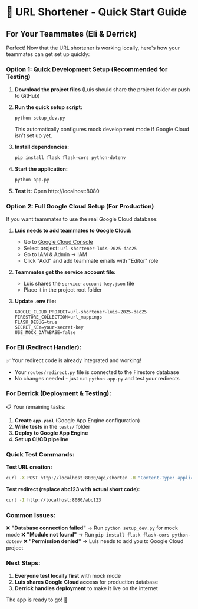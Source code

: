 # 🚀 URL Shortener - Quick Start Guide

## For Your Teammates (Eli & Derrick)

Perfect! Now that the URL shortener is working locally, here's how your teammates can get set up quickly:

### Option 1: Quick Development Setup (Recommended for Testing)

1. **Download the project files** (Luis should share the project folder or push to GitHub)

2. **Run the quick setup script:**
   ```bash
   python setup_dev.py
   ```
   This automatically configures mock development mode if Google Cloud isn't set up yet.

3. **Install dependencies:**
   ```bash
   pip install flask flask-cors python-dotenv
   ```

4. **Start the application:**
   ```bash
   python app.py
   ```

5. **Test it:** Open http://localhost:8080

### Option 2: Full Google Cloud Setup (For Production)

If you want teammates to use the real Google Cloud database:

1. **Luis needs to add teammates to Google Cloud:**
   - Go to [Google Cloud Console](https://console.cloud.google.com)
   - Select project: `url-shortener-luis-2025-dac25`
   - Go to IAM & Admin → IAM
   - Click "Add" and add teammate emails with "Editor" role

2. **Teammates get the service account file:**
   - Luis shares the `service-account-key.json` file
   - Place it in the project root folder

3. **Update .env file:**
   ```
   GOOGLE_CLOUD_PROJECT=url-shortener-luis-2025-dac25
   FIRESTORE_COLLECTION=url_mappings
   FLASK_DEBUG=true
   SECRET_KEY=your-secret-key
   USE_MOCK_DATABASE=false
   ```

### For Eli (Redirect Handler):
✅ Your redirect code is already integrated and working!
- Your `routes/redirect.py` file is connected to the Firestore database
- No changes needed - just run `python app.py` and test your redirects

### For Derrick (Deployment & Testing):
📋 Your remaining tasks:
1. **Create `app.yaml`** (Google App Engine configuration)
2. **Write tests** in the `tests/` folder
3. **Deploy to Google App Engine**
4. **Set up CI/CD pipeline**

### Quick Test Commands:

**Test URL creation:**
```bash
curl -X POST http://localhost:8080/api/shorten -H "Content-Type: application/json" -d "{\"url\":\"https://google.com\"}"
```

**Test redirect (replace abc123 with actual short code):**
```bash
curl -I http://localhost:8080/abc123
```

### Common Issues:

❌ **"Database connection failed"** → Run `python setup_dev.py` for mock mode
❌ **"Module not found"** → Run `pip install flask flask-cors python-dotenv`
❌ **"Permission denied"** → Luis needs to add you to Google Cloud project

### Next Steps:

1. **Everyone test locally first** with mock mode
2. **Luis shares Google Cloud access** for production database
3. **Derrick handles deployment** to make it live on the internet

The app is ready to go! 🎉
